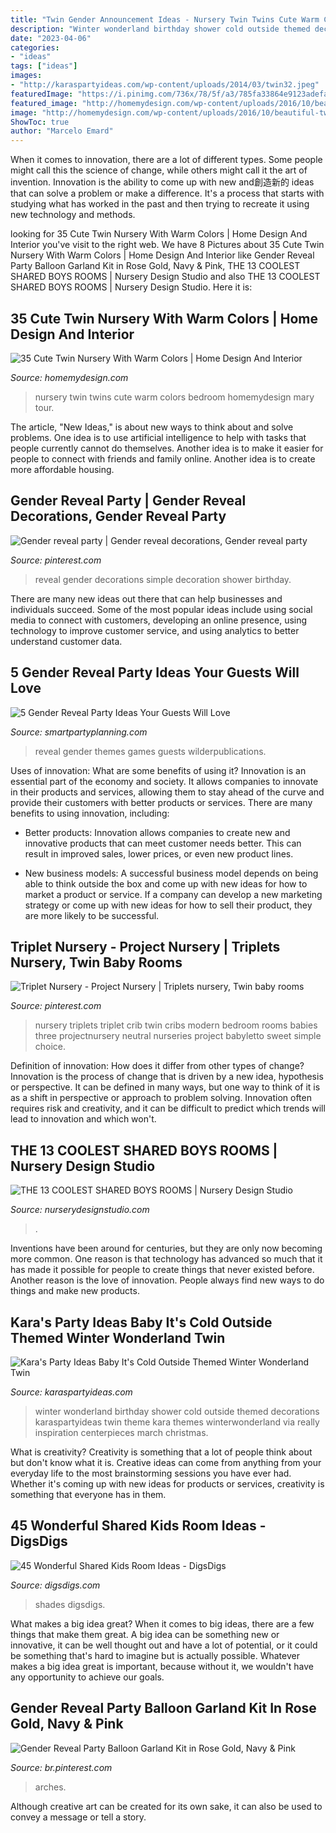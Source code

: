 ```yaml
---
title: "Twin Gender Announcement Ideas - Nursery Twin Twins Cute Warm Colors Bedroom Homemydesign Mary Tour"
description: "Winter wonderland birthday shower cold outside themed decorations karaspartyideas twin theme kara themes winterwonderland via really inspiration centerpieces march christmas"
date: "2023-04-06"
categories:
- "ideas"
tags: ["ideas"]
images:
- "http://karaspartyideas.com/wp-content/uploads/2014/03/twin32.jpeg"
featuredImage: "https://i.pinimg.com/736x/78/5f/a3/785fa33864e9123adefa52873ee8a3d1.jpg"
featured_image: "http://homemydesign.com/wp-content/uploads/2016/10/beautiful-twin-nursery-designs.jpg"
image: "http://homemydesign.com/wp-content/uploads/2016/10/beautiful-twin-nursery-designs.jpg"
ShowToc: true
author: "Marcelo Emard"
---
```



When it comes to innovation, there are a lot of different types. Some people might call this the science of change, while others might call it the art of invention. Innovation is the ability to come up with new and創造新的 ideas that can solve a problem or make a difference. It's a process that starts with studying what has worked in the past and then trying to recreate it using new technology and methods.

	

		
looking for 35 Cute Twin Nursery With Warm Colors | Home Design And Interior you've visit to the right web. We have 8 Pictures about 35 Cute Twin Nursery With Warm Colors | Home Design And Interior like Gender Reveal Party Balloon Garland Kit in Rose Gold, Navy &amp; Pink, THE 13 COOLEST SHARED BOYS ROOMS | Nursery Design Studio and also THE 13 COOLEST SHARED BOYS ROOMS | Nursery Design Studio. Here it is:
		
    
## 35 Cute Twin Nursery With Warm Colors | Home Design And Interior

<img loading=lazy src="http://homemydesign.com/wp-content/uploads/2016/10/beautiful-twin-nursery-designs.jpg" onerror="this.onerror=null;this.src='https://tse2.mm.bing.net/th?id=OIP.iz35_lxl6A8Ymi-wSxxIaAHaLH&amp;pid=15.1';" alt="35 Cute Twin Nursery With Warm Colors | Home Design And Interior">

_Source: homemydesign.com_

>nursery twin twins cute warm colors bedroom homemydesign mary tour. 

	

The article, "New Ideas," is about new ways to think about and solve problems. One idea is to use artificial intelligence to help with tasks that people currently cannot do themselves. Another idea is to make it easier for people to connect with friends and family online. Another idea is to create more affordable housing.

    
## Gender Reveal Party | Gender Reveal Decorations, Gender Reveal Party

<img loading=lazy src="https://i.pinimg.com/736x/78/5f/a3/785fa33864e9123adefa52873ee8a3d1.jpg" onerror="this.onerror=null;this.src='https://tse1.mm.bing.net/th?id=OIP.112LPbEr1h5nWL8AMRq2RwHaJ3&amp;pid=15.1';" alt="Gender reveal party | Gender reveal decorations, Gender reveal party">

_Source: pinterest.com_

>reveal gender decorations simple decoration shower birthday. 

	

There are many new ideas out there that can help businesses and individuals succeed. Some of the most popular ideas include using social media to connect with customers, developing an online presence, using technology to improve customer service, and using analytics to better understand customer data.

    
## 5 Gender Reveal Party Ideas Your Guests Will Love

<img loading=lazy src="https://i2.wp.com/smartpartyplanning.com/wp-content/uploads/2014/08/Gender-reveal-party-ideas.jpg?fit=550%2C820&amp;ssl=1" onerror="this.onerror=null;this.src='https://tse4.mm.bing.net/th?id=OIP.ePKSUrYH-Me-IVvTOwlQ4wHaLC&amp;pid=15.1';" alt="5 Gender Reveal Party Ideas Your Guests Will Love">

_Source: smartpartyplanning.com_

>reveal gender themes games guests wilderpublications. 

	

Uses of innovation: What are some benefits of using it?
Innovation is an essential part of the economy and society. It allows companies to innovate in their products and services, allowing them to stay ahead of the curve and provide their customers with better products or services. There are many benefits to using innovation, including: 
- Better products: Innovation allows companies to create new and innovative products that can meet customer needs better. This can result in improved sales, lower prices, or even new product lines.

- New business models: A successful business model depends on being able to think outside the box and come up with new ideas for how to market a product or service. If a company can develop a new marketing strategy or come up with new ideas for how to sell their product, they are more likely to be successful.

    
## Triplet Nursery - Project Nursery | Triplets Nursery, Twin Baby Rooms

<img loading=lazy src="https://i.pinimg.com/736x/0a/fd/34/0afd348f9fd88a429c4e6ee30cad28c7--triplets-nursery-gray-crib.jpg" onerror="this.onerror=null;this.src='https://tse3.mm.bing.net/th?id=OIP.YBqrJ7LSUljPJsAlf_fnNQHaFj&amp;pid=15.1';" alt="Triplet Nursery - Project Nursery | Triplets nursery, Twin baby rooms">

_Source: pinterest.com_

>nursery triplets triplet crib twin cribs modern bedroom rooms babies three projectnursery neutral nurseries project babyletto sweet simple choice. 

	

Definition of innovation: How does it differ from other types of change?
Innovation is the process of change that is driven by a new idea, hypothesis or perspective. It can be defined in many ways, but one way to think of it is as a shift in perspective or approach to problem solving. Innovation often requires risk and creativity, and it can be difficult to predict which trends will lead to innovation and which won't.

    
## THE 13 COOLEST SHARED BOYS ROOMS | Nursery Design Studio

<img loading=lazy src="https://www.nurserydesignstudio.com/wp-content/uploads/2020/06/shared-boys-rooms-5.png" onerror="this.onerror=null;this.src='https://tse1.mm.bing.net/th?id=OIP.MG_OOXzLg6e5KgDbiNKuEgHaKX&amp;pid=15.1';" alt="THE 13 COOLEST SHARED BOYS ROOMS | Nursery Design Studio">

_Source: nurserydesignstudio.com_

>. 

	

Inventions have been around for centuries, but they are only now becoming more common. One reason is that technology has advanced so much that it has made it possible for people to create things that never existed before. Another reason is the love of innovation. People always find new ways to do things and make new products.

    
## Kara&#039;s Party Ideas Baby It&#039;s Cold Outside Themed Winter Wonderland Twin

<img loading=lazy src="http://karaspartyideas.com/wp-content/uploads/2014/03/twin32.jpeg" onerror="this.onerror=null;this.src='https://tse2.mm.bing.net/th?id=OIP.iKI5OgLzDBzaRkiEjgBG5wHaLH&amp;pid=15.1';" alt="Kara&#039;s Party Ideas Baby It&#039;s Cold Outside Themed Winter Wonderland Twin">

_Source: karaspartyideas.com_

>winter wonderland birthday shower cold outside themed decorations karaspartyideas twin theme kara themes winterwonderland via really inspiration centerpieces march christmas. 

	

What is creativity?
Creativity is something that a lot of people think about but don't know what it is. Creative ideas can come from anything from your everyday life to the most brainstorming sessions you have ever had. Whether it's coming up with new ideas for products or services, creativity is something that everyone has in them.

    
## 45 Wonderful Shared Kids Room Ideas - DigsDigs

<img loading=lazy src="https://www.digsdigs.com/photos/2012/02/an-attic-bedroom-for-four-boys-design-in-shades-of-gray-775x517.jpg" onerror="this.onerror=null;this.src='https://tse4.mm.bing.net/th?id=OIP.JL0NK3yyaH-AxWbNDSx4nwHaE8&amp;pid=15.1';" alt="45 Wonderful Shared Kids Room Ideas - DigsDigs">

_Source: digsdigs.com_

>shades digsdigs. 

	

What makes a big idea great?
When it comes to big ideas, there are a few things that make them great. A big idea can be something new or innovative, it can be well thought out and have a lot of potential, or it could be something that's hard to imagine but is actually possible. Whatever makes a big idea great is important, because without it, we wouldn't have any opportunity to achieve our goals.

    
## Gender Reveal Party Balloon Garland Kit In Rose Gold, Navy &amp; Pink

<img loading=lazy src="https://i.pinimg.com/736x/2f/9c/a1/2f9ca12fd4508a9e115e06ecf854febe.jpg" onerror="this.onerror=null;this.src='https://tse3.mm.bing.net/th?id=OIP.c_Mbraa59iaR_hgnV5KerAHaHa&amp;pid=15.1';" alt="Gender Reveal Party Balloon Garland Kit in Rose Gold, Navy &amp; Pink">

_Source: br.pinterest.com_

>arches. 

	

Although creative art can be created for its own sake, it can also be used to convey a message or tell a story.

